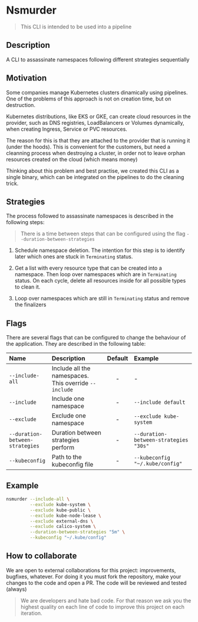 # Nsmurder

> This CLI is intended to be used into a pipeline

## Description

A CLI to assassinate namespaces following different strategies sequentially

## Motivation

Some companies manage Kubernetes clusters dinamically using pipelines.
One of the problems of this approach is not on creation time, but on destruction.

Kubernetes distributions, like EKS or GKE, can create cloud resources in the provider,
such as DNS registries, LoadBalancers or Volumes dynamically, when creating Ingress,
Service or PVC resources.

The reason for this is that they are attached to the provider that is running it
(under the hoods). This is convenient for the customers, but need a cleanning
process when destroying a cluster, in order not to leave orphan resources
created on the cloud (which means money)

Thinking about this problem and best practise, we created this CLI as a single
binary, which can be integrated on the pipelines to do the cleaning trick.

## Strategies

The process followed to assassinate namespaces is described in the following steps:

> There is a time between steps that can be configured using the flag `--duration-between-strategies`

1. Schedule namespace deletion. The intention for this step is to identify later
   which ones are stuck in `Terminating` status.

2. Get a list with every resource type that can be created into a namespace.
   Then loop over namespaces which are in `Terminating` status. On each cycle,
   delete all resources inside for all possible types to clean it.

3. Loop over namespaces which are still in `Terminating` status and remove the
   finalizers

## Flags

There are several flags that can be configured to change the behaviour of the
application. They are described in the following table:

| Name                            | Description                                           | Default | Example                               |
| :------------------------------ | :---------------------------------------------------- | :-----: | :------------------------------------ |
| `--include-all`                 | Include all the namespaces. This override `--include` |    -    | -                                     |
| `--include`                     | Include one namespace                                 |    -    | `--include default`                   |
| `--exclude`                     | Exclude one namespace                                 |    -    | `--exclude kube-system`               |
| `--duration-between-strategies` | Duration between strategies perform                   |    -    | `--duration-between-strategies "30s"` |
| `--kubeconfig`                  | Path to the kubeconfig file                           |    -    | `--kubeconfig "~/.kube/config"`       |

## Example

```sh
nsmurder --include-all \
         --exclude kube-system \
         --exclude kube-public \
         --exclude kube-node-lease \
         --exclude external-dns \
         --exclude calico-system \
         --duration-between-strategies "5m" \
         --kubeconfig "~/.kube/config"
```

## How to collaborate

We are open to external collaborations for this project: improvements, bugfixes, whatever.
For doing it you must fork the repository, make your changes to the code and open a PR.
The code will be reviewed and tested (always)

> We are developers and hate bad code. For that reason we ask you the highest quality
> on each line of code to improve this project on each iteration.
